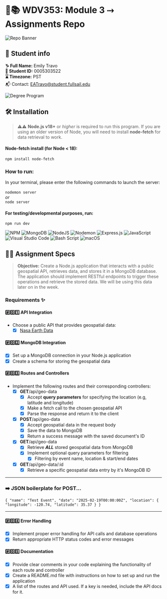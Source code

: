 # 🔐📚 WDV353: Module 3 ⤑ Assignments Repo

![Repo Banner](https://www.dropbox.com/scl/fi/2tg9yj1my4tu4e6r3ryhq/repobanner.png?rlkey=u81eqfslsjercs9je5r13s52u&raw=1)

## 🔗 Student info

**♑ Full Name:** Emily Travo <br>
**🔑 Student ID:** 0005303522 <br>
**⌛ Timezone:** PST <br>
📬 Contact: EATravo@student.fullsail.edu

![Degree Program](https://img.shields.io/badge/Degree-Web%20Development-orange?logo=gnometerminal)
<br>

## 🛠 Installation

> ⚠️⚠️ **Node.js v18+** or _higher_ is required to run this program. If you are using an older version of Node, you will need to install **node-fetch** for data retrieval to work.

#### Node-fetch install (for Node < 18):

`npm install node-fetch`

### How to run:

In your terminal, please enter the following commands to launch the server: <br><br>`nodemon server` <br>_or_ <br>`node server`

#### For testing/developmental purposes, run:

`npm run dev`

![NPM](https://img.shields.io/badge/NPM-%23CB3837.svg?style=for-the-badge&logo=npm&logoColor=white)
![MongoDB](https://img.shields.io/badge/MongoDB-%234ea94b.svg?style=for-the-badge&logo=mongodb&logoColor=white) ![NodeJS](https://img.shields.io/badge/node.js-6DA55F?style=for-the-badge&logo=node.js&logoColor=white) ![Nodemon](https://img.shields.io/badge/NODEMON-%23323330.svg?style=for-the-badge&logo=nodemon&logoColor=%BBDEAD) ![Express.js](https://img.shields.io/badge/express.js-%23404d59.svg?style=for-the-badge&logo=express&logoColor=%2361DAFB) ![JavaScript](https://img.shields.io/badge/javascript-%23323330.svg?style=for-the-badge&logo=javascript&logoColor=%23F7DF1E) ![Visual Studio Code](https://img.shields.io/badge/Visual%20Studio%20Code-0078d7.svg?style=for-the-badge&logo=visual-studio-code&logoColor=white) ![Bash Script](https://img.shields.io/badge/bash_script-%23121011.svg?style=for-the-badge&logo=gnu-bash&logoColor=white) ![macOS](https://img.shields.io/badge/mac%20os-000000?style=for-the-badge&logo=macos&logoColor=F0F0F0)

## ⛓️‍💥 Assignment Specs

> **Objective:** Create a Node.js application that interacts with a public geospatial API, retrieves data, and stores it in a MongoDB database. The application should implement RESTful endpoints to trigger these operations and retrieve the stored data. We will be using this data later on in the week.

### Requirements ✨

#### #️⃣0️⃣1️⃣ API Integration

- Choose a public API that provides geospatial data:
  - [x] [Nasa Earth Data](https://eonet.gsfc.nasa.gov/docs/v3#eventsAPI)

#### #️⃣0️⃣2️⃣ MongoDB Integration

- [x] Set up a MongoDB connection in your Node.js application
- [x] Create a schema for storing the geospatial data

#### #️⃣0️⃣3️⃣ Routes and Controllers

- Implement the following routes and their corresponding controllers:
  - [x] **GET**/api/geo-data
    - [x] Accept **query parameters** for specifying the location (e.g, latitude and longitude)
    - [x] Make a fetch call to the chosen geospatial API
    - [x] Parse the response and return it to the client
  - [x] **POST**/api/geo-data
    - [x] Accept geospatial data in the request body
    - [x] Save the data to MongoDB
    - [x] Return a success message with the saved document's ID
  - [x] **GET**/api/geo-data
    - [x] Retrieve **_ALL_** stored geospatial data from MongoDB
    - [x] Implement optional query parameters for filtering
      - [x] Filtering by event name, location & start/end dates
  - [x] **GET**/api/geo-data/:id
    - [x] Retrieve a specific geospatial data entry by it's MongoDB ID

<hr>

### ➡️ JSON boilerplate for POST...

`{
  "name": "Test Event",
  "date": "2025-02-19T00:00:00Z",
  "location": {
    "longitude": -120.74,
    "latitude": 35.37
  }
}`

<hr>

#### #️⃣0️⃣4️⃣ Error Handling

- [x] Implement proper error handling for API calls and database operations
- [x] Return appropriate HTTP status codes and error messages

#### #️⃣0️⃣5️⃣ Documentation

- [x] Provide clear comments in your code explaining the functionality of each route and controller
- [x] Create a README.md file with instructions on how to set up and run the application
- [x] A list of the routes and API used. If a key is needed, include the API docs for it.
